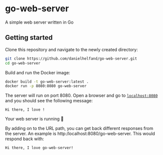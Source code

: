 # go-web-server
A simple web server written in Go

## Getting started
Clone this repository and navigate to the newly created directory:

```zsh
git clone https://github.com/danielhelfand/go-web-server.git
cd go-web-server
```

Build and run the Docker image:

```zsh
docker build -t go-web-server:latest .
docker run -p 8080:8080 go-web-server
```

The server will run on port 8080. Open a browser and go to [`localhost:8080`](http://localhost:8080) and you should see the following message:

```
Hi there, I love !
```

Your web server is running 🎉

By adding on to the URL path, you can get back different responses from the server. An example is http:/localhost:8080/go-web-server. This would respond back with:

`Hi there, I love go-web-server!`
